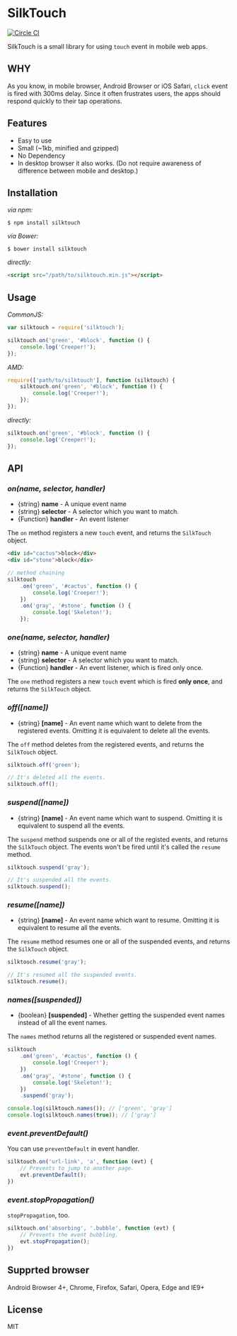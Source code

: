 # SilkTouch
[![Circle CI](https://circleci.com/gh/knowledgecode/silktouch.svg?style=shield)](https://circleci.com/gh/knowledgecode/silktouch)  

SilkTouch is a small library for using `touch` event in mobile web apps.

## WHY
As you know, in mobile browser, Android Browser or iOS Safari, `click` event is fired with 300ms delay. Since it often frustrates users, the apps should respond quickly to their tap operations.

## Features
- Easy to use
- Small (~1kb, minified and gzipped)
- No Dependency
- In desktop browser it also works. (Do not require awareness of difference between mobile and desktop.)

## Installation
*via npm:*
``` shell
$ npm install silktouch
```

*via Bower:*
``` shell
$ bower install silktouch
```

*directly:*
``` html
<script src="/path/to/silktouch.min.js"></script>
```

## Usage
*CommonJS:*
```javascript
var silktouch = require('silktouch');

silktouch.on('green', '#block', function () {
    console.log('Creeper!');
});
```

*AMD:*
```javascript
require(['path/to/silktouch'], function (silktouch) {
    silktouch.on('green', '#block', function () {
        console.log('Creeper!');
    });
});
```

*directly:*
```javascript
silktouch.on('green', '#block', function () {
    console.log('Creeper!');
});
```

## API
### *on(name, selector, handler)*
- {string} **name** - A unique event name
- {string} **selector** - A selector which you want to match.
- {Function} **handler** - An event listener

The `on` method registers a new `touch` event, and returns the `SilkTouch` object.
```html
<div id="cactus">block</div>
<div id="stone">block</div>
```
```javascript
// method chaining
silktouch
    .on('green', '#cactus', function () {
        console.log('Creeper!');
    })
    .on('gray', '#stone', function () {
        console.log('Skeleton!');
    });
```

### *one(name, selector, handler)*
- {string} **name** - A unique event name
- {string} **selector** - A selector which you want to match.
- {Function} **handler** - An event listener, which is fired only once.

The `one` method registers a new `touch` event which is fired **only once**, and returns the `SilkTouch` object.

### *off([name])*
- {string} **[name]** - An event name which want to delete from the registered events. Omitting it is equivalent to delete all the events.

The `off` method deletes from the registered events, and returns the `SilkTouch` object.

```javascript
silktouch.off('green');

// It's deleted all the events.
silktouch.off();
```

### *suspend([name])*
- {string} **[name]** - An event name which want to suspend. Omitting it is equivalent to suspend all the events.

The `suspend` method suspends one or all of the registed events, and returns the `SilkTouch` object. The events won't be fired until it's called the `resume` method.

```javascript
silktouch.suspend('gray');

// It's suspended all the events.
silktouch.suspend();
```

### *resume([name])*
- {string} **[name]** - An event name which want to resume. Omitting it is equivalent to resume all the events.

The `resume` method resumes one or all of the suspended events, and returns the `SilkTouch` object.

```javascript
silktouch.resume('gray');

// It's resumed all the suspended events.
silktouch.resume();
```

### *names([suspended])*
- {boolean} **[suspended]** - Whether getting the suspended event names instead of all the event names.

The `names` method returns all the registered or suspended event names.

```javascript
silktouch
    .on('green', '#cactus', function () {
        console.log('Creeper!');
    })
    .on('gray', '#stone', function () {
        console.log('Skeleton!');
    })
    .suspend('gray');

console.log(silktouch.names()); // ['green', 'gray']
console.log(silktouch.names(true)); // ['gray']
```

### *event.preventDefault()*

You can use `preventDefault` in event handler.

```javascript
silktouch.on('url-link', 'a', function (evt) {
    // Prevents to jump to another page.
    evt.preventDefault();
})
```

### *event.stopPropagation()*

`stopPropagation`, too.

```javascript
silktouch.on('absorbing', '.bubble', function (evt) {
    // Prevents the event bubbling.
    evt.stopPropagation();
})
```

## Supprted browser
Android Browser 4+, Chrome, Firefox, Safari, Opera, Edge and IE9+

## License
MIT

